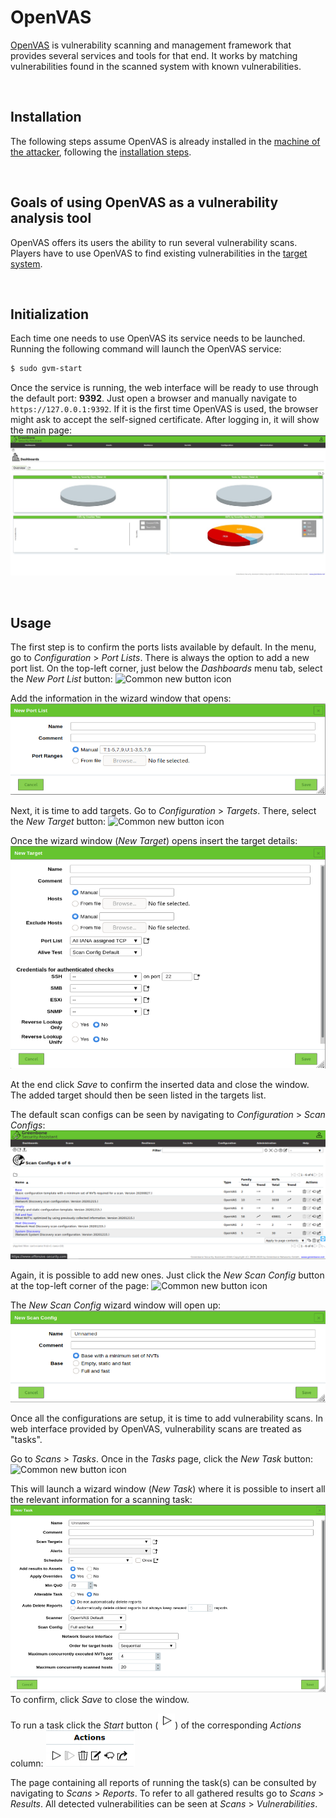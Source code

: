 # OpenVAS

[OpenVAS](https://openvas.org/ "Open Vulnerability Assessment System") is vulnerability scanning and management framework that provides several services and tools for that end.
It works by matching vulnerabilities found in the scanned system with known vulnerabilities.

<br>

## Installation

The following steps assume OpenVAS is already installed in the [machine of the attacker](../../../../1-setup/1-attacker_VM "Attacker machine setup folder"), following the [installation steps](../../../../1-setup/5-tools/2-OpenVAS "OpenVAS installation folder").

<br>

## Goals of using OpenVAS as a vulnerability analysis tool

OpenVAS offers its users the ability to run several vulnerability scans.
Players have to use OpenVAS to find existing vulnerabilities in the [target system](../../../../0-rules/#target-system "Target System section").

<br>

## Initialization

Each time one needs to use OpenVAS its service needs to be launched.
Running the following command will launch the OpenVAS service:

```bash
$ sudo gvm-start
```

Once the service is running, the web interface will be ready to use through the default port: **9392**.
Just open a browser and manually navigate to `https://127.0.0.1:9392`.
If it is the first time OpenVAS is used, the browser might ask to accept the self-signed certificate.
After logging in, it will show the main page:
![OpenVAS dashboards page][dashboards_page]

<br>

## Usage

The first step is to confirm the ports lists available by default.
In the menu, go to _Configuration_ > _Port Lists_.
There is always the option to add a new port list.
On the top-left corner, just below the _Dashboards_ menu tab, select the _New Port List_ button:
![Common new button icon][new_icon_button]

Add the information in the wizard window that opens:
![New port list window][new_port_list_wizard_window]

Next, it is time to add targets.
Go to _Configuration_ > _Targets_.
There, select the _New Target_ button:
![Common new button icon][new_icon_button]

Once the wizard window (_New Target_) opens insert the target details:
![New target window][new_target_wizard_window]

At the end click _Save_ to confirm the inserted data and close the window.
The added target should then be seen listed in the targets list.

The default scan configs can be seen by navigating to _Configuration_ > _Scan Configs_:
![Default scan configurations][default_scan_configurations]

Again, it is possible to add new ones.
Just click the _New Scan Config_ button at the top-left corner of the page:
![Common new button icon][new_icon_button]

The _New Scan Config_ wizard window will open up:
![New scan configuration window][new_scan_config_wizard_window]

Once all the configurations are setup, it is time to add vulnerability scans.
In web interface provided by OpenVAS, vulnerability scans are treated as "tasks".

Go to _Scans_ > _Tasks_.
Once in the _Tasks_ page, click the _New Task_ button:
![Common new button icon][new_icon_button]

This will launch a wizard window (_New Task_) where it is possible to insert all the relevant information for a scanning task:
![New task window][new_task_wizard_window]
To confirm, click _Save_ to close the window.

To run a task click the _Start_ button (![Start task button icon][start_task_icon_button]) of the corresponding _Actions_ column:
![Tasks actions buttons column][tasks_actions_buttons]

The page containing all reports of running the task(s) can be consulted by navigating to _Scans_ > _Reports_.
To refer to all gathered results go to _Scans_ > _Results_.
All detected vulnerabilities can be seen at _Scans_ > _Vulnerabilities_.

<!-- ############################################## -->

<!-- Images declarations (reference style) - start" -->

[dashboards_page]: ./screenshots/dashboards_page.jpg "OpenVAS dashboards page"
[new_icon_button]: ./screenshots/new_icon_button.png "Common new button icon"
[new_port_list_wizard_window]: ./screenshots/new_port_list_wizard_window.png "New port list window"
[new_target_wizard_window]: ./screenshots/new_target_wizard_window.png "New target window"
[default_scan_configurations]: ./screenshots/default_scan_configurations.png "Default scan configurations"
[new_scan_config_wizard_window]: ./screenshots/new_scan_config_wizard_window.png "New scan configuration window"
[new_task_wizard_window]: ./screenshots/new_task_wizard_window.png "New task window"
[start_task_icon_button]: ./screenshots/start_task_icon_button.png "Start task button icon"
[tasks_actions_buttons]: ./screenshots/tasks_actions_buttons.png "Tasks actions buttons column"

<!-- Images declarations (reference style) - end" -->

